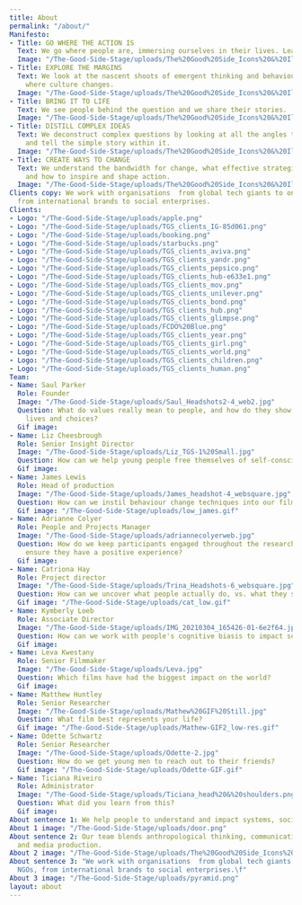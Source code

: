 ```yaml
---
title: About
permalink: "/about/"
Manifesto:
- Title: GO WHERE THE ACTION IS
  Text: We go where people are, immersing ourselves in their lives. Learning by doing.
  Image: "/The-Good-Side-Stage/uploads/The%20Good%20Side_Icons%20&%20Illustrations-Door-02.png"
- Title: EXPLORE THE MARGINS
  Text: We look at the nascent shoots of emergent thinking and behaviour. Exploring
    where culture changes.
  Image: "/The-Good-Side-Stage/uploads/The%20Good%20Side_Icons%20&%20Illustrations-Perspective-01.png"
- Title: BRING IT TO LIFE
  Text: We see people behind the question and we share their stories.
  Image: "/The-Good-Side-Stage/uploads/The%20Good%20Side_Icons%20&%20Illustrations-Parallels-01.png"
- Title: DISTILL COMPLEX IDEAS
  Text: We deconstruct complex questions by looking at all the angles to discover
    and tell the simple story within it.
  Image: "/The-Good-Side-Stage/uploads/The%20Good%20Side_Icons%20&%20Illustrations-Eclipse-02.png"
- Title: CREATE WAYS TO CHANGE
  Text: We understand the bandwidth for change, what effective strategies require
    and how to inspire and shape action.
  Image: "/The-Good-Side-Stage/uploads/The%20Good%20Side_Icons%20&%20Illustrations-Road-01.png"
Clients copy: We work with organisations  from global tech giants to one woman NGOs,
  from international brands to social enterprises.
Clients:
- Logo: "/The-Good-Side-Stage/uploads/apple.png"
- Logo: "/The-Good-Side-Stage/uploads/TGS_clients_IG-85d061.png"
- Logo: "/The-Good-Side-Stage/uploads/booking.png"
- Logo: "/The-Good-Side-Stage/uploads/starbucks.png"
- Logo: "/The-Good-Side-Stage/uploads/TGS_clients_aviva.png"
- Logo: "/The-Good-Side-Stage/uploads/TGS_clients_yandr.png"
- Logo: "/The-Good-Side-Stage/uploads/TGS_clients_pepsico.png"
- Logo: "/The-Good-Side-Stage/uploads/TGS_clients_hub-e633e1.png"
- Logo: "/The-Good-Side-Stage/uploads/TGS_clients_mov.png"
- Logo: "/The-Good-Side-Stage/uploads/TGS_clients_unilever.png"
- Logo: "/The-Good-Side-Stage/uploads/TGS_clients_bond.png"
- Logo: "/The-Good-Side-Stage/uploads/TGS_clients_hub.png"
- Logo: "/The-Good-Side-Stage/uploads/TGS_clients_glimpse.png"
- Logo: "/The-Good-Side-Stage/uploads/FCDO%20Blue.png"
- Logo: "/The-Good-Side-Stage/uploads/TGS_clients_year.png"
- Logo: "/The-Good-Side-Stage/uploads/TGS_clients_girl.png"
- Logo: "/The-Good-Side-Stage/uploads/TGS_clients_world.png"
- Logo: "/The-Good-Side-Stage/uploads/TGS_clients_children.png"
- Logo: "/The-Good-Side-Stage/uploads/TGS_clients_human.png"
Team:
- Name: Saul Parker
  Role: Founder
  Image: "/The-Good-Side-Stage/uploads/Saul_Headshots2-4_web2.jpg"
  Question: What do values really mean to people, and how do they show up in their
    lives and choices?
  Gif image: 
- Name: Liz Cheesbrough
  Role: Senior Insight Director
  Image: "/The-Good-Side-Stage/uploads/Liz_TGS-1%20Small.jpg"
  Question: How can we help young people free themselves of self-consciousness?
  Gif image: 
- Name: James Lewis
  Role: Head of production
  Image: "/The-Good-Side-Stage/uploads/James_headshot-4_websquare.jpg"
  Question: How can we instil behaviour change techniques into our films?
  Gif image: "/The-Good-Side-Stage/uploads/low_james.gif"
- Name: Adrianne Colyer
  Role: People and Projects Manager
  Image: "/The-Good-Side-Stage/uploads/adriannecolyerweb.jpg"
  Question: How do we keep participants engaged throughout the research process and
    ensure they have a positive experience?
  Gif image: 
- Name: Catriona Hay
  Role: Project director
  Image: "/The-Good-Side-Stage/uploads/Trina_Headshots-6_websquare.jpg"
  Question: How can we uncover what people actually do, vs. what they say they do?
  Gif image: "/The-Good-Side-Stage/uploads/cat_low.gif"
- Name: Kymberly Loeb
  Role: Associate Director
  Image: "/The-Good-Side-Stage/uploads/IMG_20210304_165426-01-6e2f64.jpeg"
  Question: How can we work with people's cognitive biasis to impact social change?
  Gif image: 
- Name: Leva Kwestany
  Role: Senior Filmmaker
  Image: "/The-Good-Side-Stage/uploads/Leva.jpg"
  Question: Which films have had the biggest impact on the world?
  Gif image: 
- Name: Matthew Huntley
  Role: Senior Researcher
  Image: "/The-Good-Side-Stage/uploads/Mathew%20GIF%20Still.jpg"
  Question: What film best represents your life?
  Gif image: "/The-Good-Side-Stage/uploads/Mathew-GIF2_low-res.gif"
- Name: Odette Schwartz
  Role: Senior Researcher
  Image: "/The-Good-Side-Stage/uploads/Odette-2.jpg"
  Question: How do we get young men to reach out to their friends?
  Gif image: "/The-Good-Side-Stage/uploads/Odette-GIF.gif"
- Name: Ticiana Riveiro
  Role: Administrator
  Image: "/The-Good-Side-Stage/uploads/Ticiana_head%20&%20shoulders.png"
  Question: What did you learn from this?
  Gif image: 
About sentence 1: We help people to understand and impact systems, society and culture.
About 1 image: "/The-Good-Side-Stage/uploads/door.png"
About sentence 2: Our team blends anthropological thinking, communications expertise
  and media production.
About 2 image: "/The-Good-Side-Stage/uploads/The%20Good%20Side_Icons%20&%20Illustrations-Eclipse-01.png"
About sentence 3: "We work with organisations  from global tech giants to one woman
  NGOs, from international brands to social enterprises.\f"
About 3 image: "/The-Good-Side-Stage/uploads/pyramid.png"
layout: about
---
```


